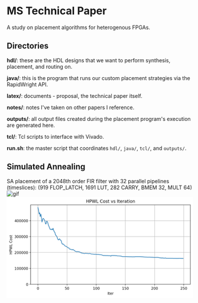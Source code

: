# MS Technical Paper

A study on placement algorithms for heterogenous FPGAs.

## Directories

**hdl/**: these are the HDL designs that we want to perform synthesis, placement, and routing on.  

**java/**: this is the program that runs our custom placement strategies via the RapidWright API.  

**latex/**: documents - proposal, the technical paper itself.  

**notes/**: notes I've taken on other papers I reference.  

**outputs/**: all output files created during the placement program's execution are generated here.   

**tcl/**: Tcl scripts to interface with Vivado.  

**run.sh**: the master script that coordinates `hdl/`, `java/`, `tcl/`, and `outputs/`.

## Simulated Annealing
SA placement of a 2048th order FIR filter with 32 parallel pipelines (timeslices):
(919 FLOP_LATCH, 1691 LUT, 282 CARRY, BMEM 32, MULT 64)
![gif](outputs/placers/PlacerAnnealRandom/graphics/output.gif)
![image](outputs/placers/PlacerAnnealRandom/graphics/cost_history.png)
